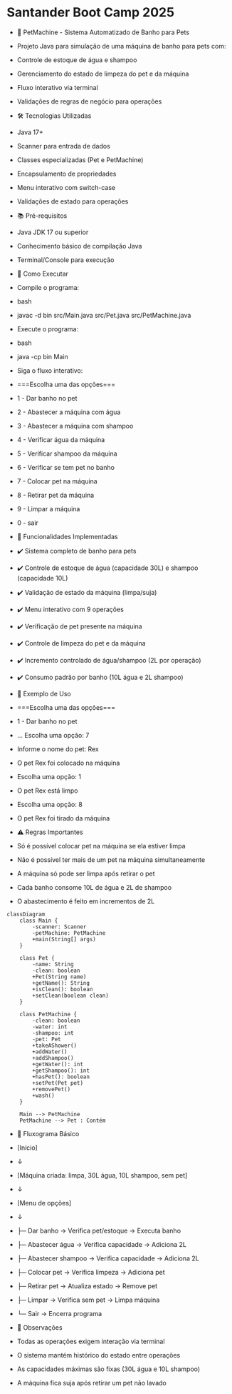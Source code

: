 # Santander Boot Camp 2025

* 🐾 PetMachine - Sistema Automatizado de Banho para Pets

* Projeto Java para simulação de uma máquina de banho para pets com:
* Controle de estoque de água e shampoo
* Gerenciamento do estado de limpeza do pet e da máquina
* Fluxo interativo via terminal
* Validações de regras de negócio para operações
 
* 🛠️ Tecnologias Utilizadas
* Java 17+
* Scanner para entrada de dados
* Classes especializadas (Pet e PetMachine)
* Encapsulamento de propriedades
* Menu interativo com switch-case
* Validações de estado para operações
 
* 📚 Pré-requisitos
* Java JDK 17 ou superior
* Conhecimento básico de compilação Java
* Terminal/Console para execução
 
* 🚀 Como Executar
* Compile o programa:
* bash
* javac -d bin src/Main.java src/Pet.java src/PetMachine.java
* Execute o programa:
 
* bash
* java -cp bin Main
* Siga o fluxo interativo:
 
 
* ===Escolha uma das opções===
* 1 - Dar banho no pet
* 2 - Abastecer a máquina com água
* 3 - Abastecer a máquina com shampoo
* 4 - Verificar água da máquina
* 5 - Verificar shampoo da máquina
* 6 - Verificar se tem pet no banho
* 7 - Colocar pet na máquina
* 8 - Retirar pet da máquina
* 9 - Limpar a máquina
* 0 - sair
 
* 🎯 Funcionalidades Implementadas
* ✔️ Sistema completo de banho para pets
* ✔️ Controle de estoque de água (capacidade 30L) e shampoo (capacidade 10L)
* ✔️ Validação de estado da máquina (limpa/suja)
* ✔️ Menu interativo com 9 operações
* ✔️ Verificação de pet presente na máquina
* ✔️ Controle de limpeza do pet e da máquina
* ✔️ Incremento controlado de água/shampoo (2L por operação)
* ✔️ Consumo padrão por banho (10L água e 2L shampoo)
 
* 📝 Exemplo de Uso
 
* ===Escolha uma das opções===
* 1 - Dar banho no pet
* ... Escolha uma opção: 7
 
* Informe o nome do pet: Rex
* O pet Rex foi colocado na máquina
 
* Escolha uma opção: 1
* O pet Rex está limpo
 
* Escolha uma opção: 8
* O pet Rex foi tirado da máquina
 
* ⚠️ Regras Importantes
* Só é possível colocar pet na máquina se ela estiver limpa
* Não é possível ter mais de um pet na máquina simultaneamente
* A máquina só pode ser limpa após retirar o pet
* Cada banho consome 10L de água e 2L de shampoo
* O abastecimento é feito em incrementos de 2L

````mermaid
classDiagram
    class Main {
        -scanner: Scanner
        -petMachine: PetMachine
        +main(String[] args)
    }

    class Pet {
        -name: String
        -clean: boolean
        +Pet(String name)
        +getName(): String
        +isClean(): boolean
        +setClean(boolean clean)
    }

    class PetMachine {
        -clean: boolean
        -water: int
        -shampoo: int
        -pet: Pet
        +takeAShower()
        +addWater()
        +addShampoo()
        +getWater(): int
        +getShampoo(): int
        +hasPet(): boolean
        +setPet(Pet pet)
        +removePet()
        +wash()
    }

    Main --> PetMachine
    PetMachine --> Pet : Contém
````

* 🔄 Fluxograma Básico
 
* [Início]
* ↓
* [Máquina criada: limpa, 30L água, 10L shampoo, sem pet]
* ↓
* [Menu de opções]
* ↓
* ├─ Dar banho → Verifica pet/estoque → Executa banho
* ├─ Abastecer água → Verifica capacidade → Adiciona 2L
* ├─ Abastecer shampoo → Verifica capacidade → Adiciona 2L
* ├─ Colocar pet → Verifica limpeza → Adiciona pet
* ├─ Retirar pet → Atualiza estado → Remove pet
* ├─ Limpar → Verifica sem pet → Limpa máquina
* └─ Sair → Encerra programa
 
* 📌 Observações
* Todas as operações exigem interação via terminal
* O sistema mantém histórico do estado entre operações
* As capacidades máximas são fixas (30L água e 10L shampoo)
* A máquina fica suja após retirar um pet não lavado